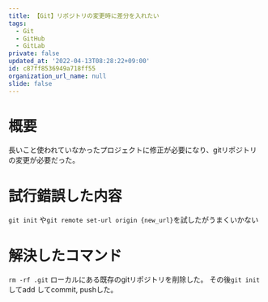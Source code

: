 ```yaml
---
title: 【Git】リポジトリの変更時に差分を入れたい
tags:
  - Git
  - GitHub
  - GitLab
private: false
updated_at: '2022-04-13T08:28:22+09:00'
id: c87ff8536949a718ff55
organization_url_name: null
slide: false
---
```

# 概要
長いこと使われていなかったプロジェクトに修正が必要になり、gitリポジトリの変更が必要だった。

# 試行錯誤した内容
`git init` や`git remote set-url origin {new_url}`を試したがうまくいかない


# 解決したコマンド
`rm -rf .git`
ローカルにある既存のgitリポジトリを削除した。
その後`git init`してadd してcommit, pushした。


